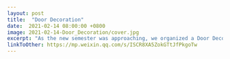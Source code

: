 ```yaml
---
layout: post
title:  "Door Decoration"
date:  2021-02-14 08:00:00 +0800
image: 2021-02-14-Door_Decoration/cover.jpg
excerpt: "As the new semester was approaching, we organized a Door Decoration event in our hall. Our theme for the event is 'Good Vibes'."
linkToOther: https://mp.weixin.qq.com/s/ISCR8XA5ZokGTtJfPkgoTw
---
```



